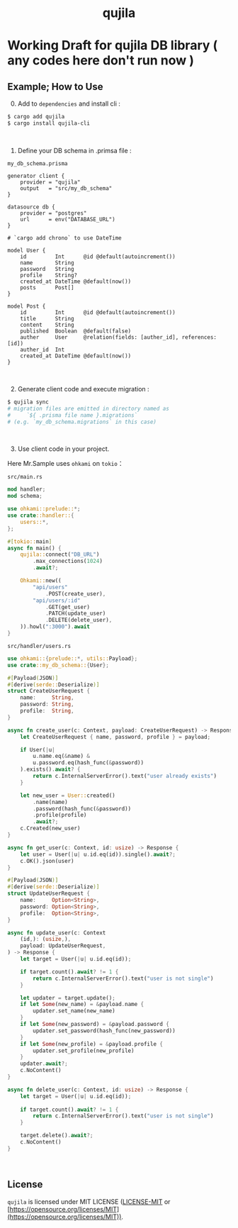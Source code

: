 <div align="center">
    <h1>qujila</h1>
</div>

# Working Draft for **qujila** DB library ( any codes here don't run now )

## Example; How to Use

0. Add to `dependencies` and install cli :

```sh
$ cargo add qujila
$ cargo install qujila-cli
```

<br/>

1. Define your DB schema in .primsa file :

`my_db_schema.prisma`
```prisma
generator client {
    provider = "qujila"
    output   = "src/my_db_schema"
}

datasource db {
    provider = "postgres"
    url      = env("DATABASE_URL")
}

# `cargo add chrono` to use DateTime

model User {
    id         Int      @id @default(autoincrement())
    name       String
    password   String
    profile    String?
    created_at DateTime @default(now())
    posts      Post[]
}

model Post {
    id         Int      @id @default(autoincrement())
    title      String
    content    String
    published  Boolean  @default(false)
    auther     User     @relation(fields: [auther_id], references: [id])
    auther_id  Int
    created_at DateTime @default(now())
}
```

<br/>

2. Generate client code and execute migration :

```sh
$ qujila sync
# migration files are emitted in directory named as
#     `${ .prisma file name }.migrations`
# (e.g. `my_db_schema.migrations` in this case)
```

<br/>

3. Use client code in your project.

Here Mr.Sample uses `ohkami` on `tokio`：

`src/main.rs`
```rust
mod handler;
mod schema;

use ohkami::prelude::*;
use crate::handler::{
    users::*,
};

#[tokio::main]
async fn main() {
    qujila::connect("DB_URL")
        .max_connections(1024)
        .await?;

    Ohkami::new((
        "api/users"
            .POST(create_user),
        "api/users/:id"
            .GET(get_user)
            .PATCH(update_user)
            .DELETE(delete_user),
    )).howl(":3000").await
}
```

`src/handler/users.rs`
```rust
use ohkami::{prelude::*, utils::Payload};
use crate::my_db_schema::{User};

#[Payload(JSON)]
#[derive(serde::Deserialize)]
struct CreateUserRequest {
    name:     String,
    password: String,
    profile:  String,
}

async fn create_user(c: Context, payload: CreateUserRequest) -> Response {
    let CreateUserRequest { name, password, profile } = payload;

    if User(|u|
        u.name.eq(&name) &
        u.password.eq(hash_func(&password))
    ).exists().await? {
        return c.InternalServerError().text("user already exists")
    }

    let new_user = User::created()
        .name(name)
        .password(hash_func(&password))
        .profile(profile)
        .await?;
    c.Created(new_user)
}

async fn get_user(c: Context, id: usize) -> Response {
    let user = User(|u| u.id.eq(id)).single().await?;
    c.OK().json(user)
}

#[Payload(JSON)]
#[derive(serde::Deserialize)]
struct UpdateUserRequest {
    name:     Option<String>,
    password: Option<String>,
    profile:  Option<String>,
}

async fn update_user(c: Context
    (id,): (usize,),
    payload: UpdateUserRequest,
) -> Response {
    let target = User(|u| u.id.eq(id));

    if target.count().await? != 1 {
        return c.InternalServerError().text("user is not single")
    }

    let updater = target.update();
    if let Some(new_name) = &payload.name {
        updater.set_name(new_name)
    }
    if let Some(new_password) = &payload.password {
        updater.set_password(hash_func(new_password))
    }
    if let Some(new_profile) = &payload.profile {
        updater.set_profile(new_profile)
    }
    updater.await?;
    c.NoContent()
}

async fn delete_user(c: Context, id: usize) -> Response {
    let target = User(|u| u.id.eq(id));
    
    if target.count().await? != 1 {
        return c.InternalServerError().text("user is not single")
    }

    target.delete().await?;
    c.NoContent()
}
```

<br/>

## License
`qujila` is licensed under MIT LICENSE ([LICENSE-MIT](https://github.com/kana-rus/qujila/blob/main/LICENSE-MIT) or [https://opensource.org/licenses/MIT](https://opensource.org/licenses/MIT)).
